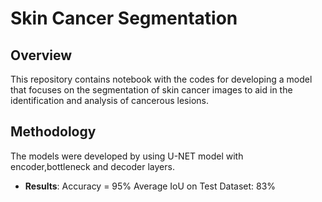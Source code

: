 # Skin Cancer Segmentation 

## Overview

This repository contains notebook with the codes for developing a model that focuses on the segmentation of skin cancer images to aid in the identification and analysis of cancerous lesions.

## Methodology

The models were developed by using U-NET model with encoder,bottleneck and decoder layers.

- **Results**: 
Accuracy = 95%
Average IoU on Test Dataset: 83%


